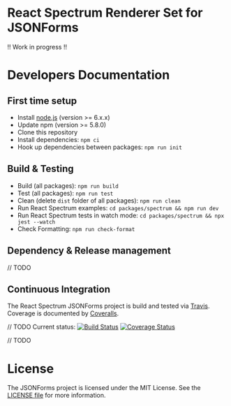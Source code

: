 # React Spectrum Renderer Set for JSONForms

!! Work in progress !!

# Developers Documentation

## First time setup

- Install [node.js](https://nodejs.org/) (version >= 6.x.x)
- Update npm (version >= 5.8.0)
- Clone this repository
- Install dependencies: `npm ci`
- Hook up dependencies between packages: `npm run init`

## Build & Testing

- Build (all packages): `npm run build`
- Test (all packages): `npm run test`
- Clean (delete `dist` folder of all packages): `npm run clean`
- Run React Spectrum examples: `cd packages/spectrum && npm run dev`
- Run React Spectrum tests in watch mode: `cd packages/spectrum && npx jest --watch`
- Check Formatting: `npm run check-format`

## Dependency & Release management

// TODO

## Continuous Integration

The React Spectrum JSONForms project is build and tested via [Travis](https://travis-ci.org/). Coverage is documented by [Coveralls](https://coveralls.io).

// TODO
Current status: [![Build Status](https://travis-ci.com/headwirecom/jsonforms-react-spectrum-renderers.svg?branch=master)](https://travis-ci.org/eclipsesource/jsonforms) [![Coverage Status](https://coveralls.io/repos/puzzle/jsonforms/badge.svg?branch=master&service=github)](https://coveralls.io/github/puzzle/jsonforms?branch=master)

// TODO

# License

The JSONForms project is licensed under the MIT License. See the [LICENSE file](https://github.com/eclipsesource/jsonforms/blob/master/LICENSE) for more information.
